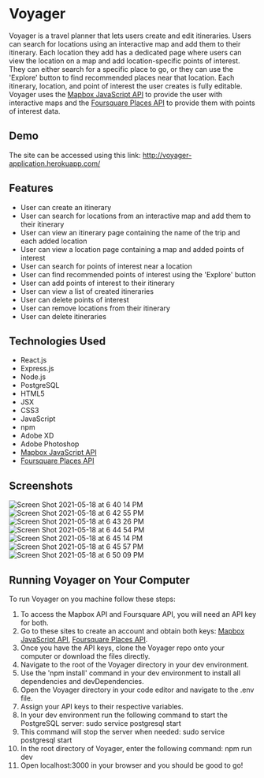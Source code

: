 # Voyager

Voyager is a travel planner that lets users create and edit itineraries. Users can search for locations using an interactive map and add them to their itinerary. Each location they add has a dedicated page where users can view the location on a map and add location-specific points of interest. They can either search for a specific place to go, or they can use the 'Explore' button to find recommended places near that location. Each itinerary, location, and point of interest the user creates is fully editable. Voyager uses the [Mapbox JavaScript API](https://docs.mapbox.com/mapbox-gl-js/api/) to provide the user with interactive maps and the [Foursquare Places API](https://developer.foursquare.com/docs/places-api/) to provide them with points of interest data.

## Demo

The site can be accessed using this link: http://voyager-application.herokuapp.com/

## Features
- User can create an itinerary
- User can search for locations from an interactive map and add them to their itinerary
- User can view an itinerary page containing the name of the trip and each added location
- User can view a location page containing a map and added points of interest
- User can search for points of interest near a location
- User can find recommended points of interest using the 'Explore' button
- User can add points of interest to their itinerary
- User can view a list of created itineraries
- User can delete points of interest
- User can remove locations from their itinerary
- User can delete itineraries

## Technologies Used

- React.js
- Express.js
- Node.js
- PostgreSQL
- HTML5
- JSX
- CSS3
- JavaScript
- npm
- Adobe XD
- Adobe Photoshop
- [Mapbox JavaScript API](https://docs.mapbox.com/mapbox-gl-js/api/)
- [Foursquare Places API](https://developer.foursquare.com/docs/places-api/)

## Screenshots

![Screen Shot 2021-05-18 at 6 40 14 PM](https://user-images.githubusercontent.com/76799878/118744595-76a9fb80-b809-11eb-89d5-145010133019.png)
![Screen Shot 2021-05-18 at 6 42 55 PM](https://user-images.githubusercontent.com/76799878/118744599-7a3d8280-b809-11eb-9e5b-bc66edc3a574.png)
![Screen Shot 2021-05-18 at 6 43 26 PM](https://user-images.githubusercontent.com/76799878/118744600-7ad61900-b809-11eb-9cb1-70de26fe917c.png)
![Screen Shot 2021-05-18 at 6 44 54 PM](https://user-images.githubusercontent.com/76799878/118744601-7ad61900-b809-11eb-83ce-e1b96060f0ca.png)
![Screen Shot 2021-05-18 at 6 45 14 PM](https://user-images.githubusercontent.com/76799878/118744603-7b6eaf80-b809-11eb-9e62-8df173422973.png)
![Screen Shot 2021-05-18 at 6 45 57 PM](https://user-images.githubusercontent.com/76799878/118744604-7b6eaf80-b809-11eb-8cf1-b3963dca0ad6.png)
![Screen Shot 2021-05-18 at 6 50 09 PM](https://user-images.githubusercontent.com/76799878/118744845-e8824500-b809-11eb-8dc2-8bfebef9d218.png)

## Running Voyager on Your Computer

To run Voyager on you machine follow these steps:
1. To access the Mapbox API and Foursquare API, you will need an API key for both.
2. Go to these sites to create an account and obtain both keys: [Mapbox JavaScript API](https://docs.mapbox.com/mapbox-gl-js/api/), [Foursquare Places API](https://developer.foursquare.com/docs/places-api/).
3. Once you have the API keys, clone the Voyager repo onto your computer or download the files directly.
4. Navigate to the root of the Voyager directory in your dev environment.
5. Use the 'npm install' command in your dev environment to install all dependencies and devDependencies.
6. Open the Voyager directory in your code editor and navigate to the .env file.
7. Assign your API keys to their respective variables.
8. In your dev environment run the following command to start the PostgreSQL server: sudo service postgresql start
9. This command will stop the server when needed: sudo service postgresql start
10. In the root directory of Voyager, enter the following command: npm run dev
11. Open localhost:3000 in your browser and you should be good to go!
